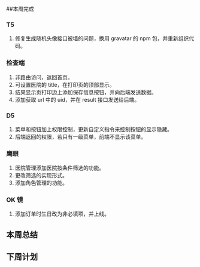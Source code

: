 ##本周完成

### T5

1. 修复生成随机头像接口被墙的问题，换用 gravatar 的 npm 包，并重新组织代码。

### 检查端

1. 非路由访问，返回首页。
2. 可设置医院的 title，在打印页的顶部显示。
3. 结果显示页打印边上添加保存信息按钮，并向后端发送数据。
4. 添加获取 url 中的 uid，并在 result 接口发送给后端。

### D5

1. 菜单和按钮加上权限控制，更新自定义指令来控制按钮的显示隐藏。
2. 后端返回的权限，若只有一级菜单，前端不显示该菜单。

### 鹰眼

1. 医院管理添加医院按条件筛选的功能。
2. 更改筛选的实现形式。
3. 添加角色管理的功能。

### OK 镜

1. 添加订单时生日改为非必填项，并上线。

## 本周总结

## 下周计划

